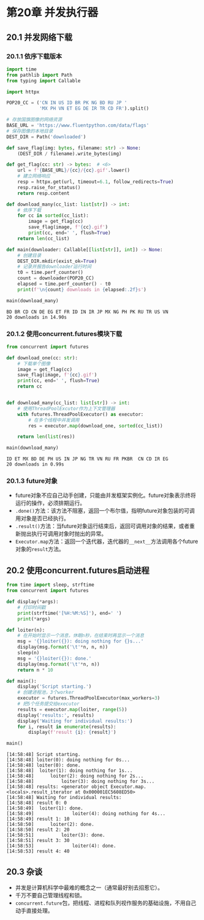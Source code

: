 # 第20章 并发执行器

## 20.1 并发网络下载

### 20.1.1 依序下载版本


```python
import time
from pathlib import Path
from typing import Callable

import httpx

POP20_CC = ('CN IN US ID BR PK NG BD RU JP '
            'MX PH VN ET EG DE IR TR CD FR').split()

# 存放国旗图像的网络资源
BASE_URL = 'https://www.fluentpython.com/data/flags'
# 保存图像的本地目录
DEST_DIR = Path('downloaded')                         

def save_flag(img: bytes, filename: str) -> None: 
    (DEST_DIR / filename).write_bytes(img)

def get_flag(cc: str) -> bytes:  # <6>
    url = f'{BASE_URL}/{cc}/{cc}.gif'.lower()
    # 建立网络响应
    resp = httpx.get(url, timeout=6.1, follow_redirects=True)  
    resp.raise_for_status()
    return resp.content

def download_many(cc_list: list[str]) -> int:
    # 依序下载
    for cc in sorted(cc_list):                 
        image = get_flag(cc)
        save_flag(image, f'{cc}.gif')
        print(cc, end=' ', flush=True)         
    return len(cc_list)

def main(downloader: Callable[[list[str]], int]) -> None:
    # 创建目录
    DEST_DIR.mkdir(exist_ok=True)                          
    # 记录并报告downloader运行时间
    t0 = time.perf_counter()                               
    count = downloader(POP20_CC)
    elapsed = time.perf_counter() - t0
    print(f'\n{count} downloads in {elapsed:.2f}s')
```


```python
main(download_many)
```

    BD BR CD CN DE EG ET FR ID IN IR JP MX NG PH PK RU TR US VN 
    20 downloads in 14.90s
    

### 20.1.2 使用concurrent.futures模块下载


```python
from concurrent import futures

def download_one(cc: str):
    # 下载单个图像
    image = get_flag(cc)
    save_flag(image, f'{cc}.gif')
    print(cc, end=' ', flush=True)
    return cc


def download_many(cc_list: list[str]) -> int:
    # 使用ThreadPoolExcutor作为上下文管理器
    with futures.ThreadPoolExecutor() as executor:  
        # 在多个线程中并发调用
        res = executor.map(download_one, sorted(cc_list))  

    return len(list(res))
```


```python
main(download_many)
```

    ID ET MX BD DE PH US IN JP NG TR VN RU FR PKBR  CN CD IR EG 
    20 downloads in 0.99s
    

### 20.1.3 future对象

- future对象不应自己动手创建，只能由并发框架实例化。future对象表示终将运行的操作，必须排期运行。
- `.done()`方法：该方法不阻塞，返回一个布尔值，指明future对象包装的可调用对象是否已经执行。
- `.result()`方法：当future对象运行结束后，返回可调用对象的结果，或者重新抛出执行可调用对象时抛出的异常。
- `Executor.map`方法：返回一个迭代器，迭代器的`__next__`方法调用各个future对象的`result`方法。

## 20.2 使用concurrent.futures启动进程


```python
from time import sleep, strftime
from concurrent import futures

def display(*args):
    # 打印时间戳
    print(strftime('[%H:%M:%S]'), end=' ')
    print(*args)

def loiter(n):  
    # 在开始时显示一个消息，休眠n秒，在结束时再显示一个消息
    msg = '{}loiter({}): doing nothing for {}s...'
    display(msg.format('\t'*n, n, n))
    sleep(n)
    msg = '{}loiter({}): done.'
    display(msg.format('\t'*n, n))
    return n * 10

def main():
    display('Script starting.')
    # 创建进程池，3个worker
    executor = futures.ThreadPoolExecutor(max_workers=3)  
    # 把5个任务提交给executor
    results = executor.map(loiter, range(5))  
    display('results:', results) 
    display('Waiting for individual results:')
    for i, result in enumerate(results):  
        display(f'result {i}: {result}')
```


```python
main()
```

    [14:58:48] Script starting.
    [14:58:48] loiter(0): doing nothing for 0s...
    [14:58:48] loiter(0): done.
    [14:58:48] 	loiter(1): doing nothing for 1s...
    [14:58:48] 		loiter(2): doing nothing for 2s...
    [14:58:48] 			loiter(3): doing nothing for 3s...
    [14:58:48] results: <generator object Executor.map.<locals>.result_iterator at 0x000001EC5608ED50>
    [14:58:48] Waiting for individual results:
    [14:58:48] result 0: 0
    [14:58:49] 	loiter(1): done.
    [14:58:49] 				loiter(4): doing nothing for 4s...
    [14:58:49] result 1: 10
    [14:58:50] 		loiter(2): done.
    [14:58:50] result 2: 20
    [14:58:51] 			loiter(3): done.
    [14:58:51] result 3: 30
    [14:58:53] 				loiter(4): done.
    [14:58:53] result 4: 40
    

## 20.3 杂谈

- 并发是计算机科学中最难的概念之一（通常最好别去招惹它）。
- 千万不要自己管理线程和锁。
- `concurrent.future`包，把线程、进程和队列视作服务的基础设施，不用自己动手直接处理。
